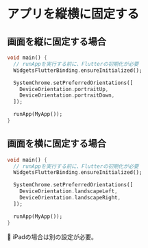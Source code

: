 # アプリを縦横に固定する

## 画面を縦に固定する場合

```dart
void main() {
  // runAppを実行する前に、Flutterの初期化が必要
  WidgetsFlutterBinding.ensureInitialized();

  SystemChrome.setPreferredOrientations([
    DeviceOrientation.portraitUp,
    DeviceOrientation.portraitDown,
  ]);

  runApp(MyApp());
}
```

## 画面を横に固定する場合

```dart
void main() {
  // runAppを実行する前に、Flutterの初期化が必要
  WidgetsFlutterBinding.ensureInitialized();

  SystemChrome.setPreferredOrientations([
    DeviceOrientation.landscapeLeft,
    DeviceOrientation.landscapeRight,
  ]);

  runApp(MyApp());
}
```

🚨 iPadの場合は別の設定が必要。
